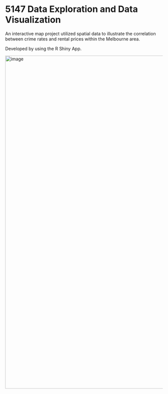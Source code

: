 # 5147 Data Exploration and Data Visualization

An interactive map project utilized spatial data to illustrate the correlation between crime rates and rental prices within the Melbourne area.

Developed by using the R Shiny App.

<img width="1067" alt="image" src="https://github.com/Xzou0011/5147_Data-Exploration-and-Data-Visualization/assets/106866015/43710edb-0289-4ed1-9165-d243f594cfa8">
